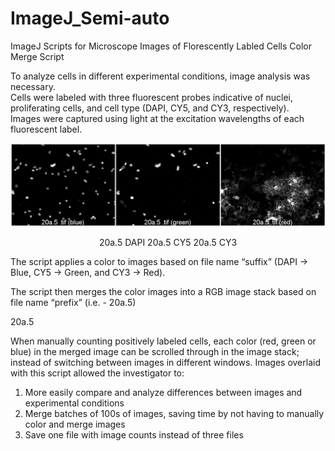 # ImageJ_Semi-auto
ImageJ Scripts for Microscope Images of Florescently Labled Cells
Color Merge Script

To analyze cells in different experimental conditions, image analysis was necessary.  
Cells were labeled with three fluorescent probes indicative of nuclei, proliferating cells, and cell type (DAPI, CY5, and CY3, respectively).  
Images were captured using light at the excitation wavelengths of each fluorescent label.

![Same area imaged with three excitation wavelengths](https://github.com/caticoa3/ImageJ_Semi-auto/blob/master/ReadMe_images/BeforeRGB_Labeled1.png)
<p align="center">
20a.5 DAPI                            20a.5 CY5                                      20a.5 CY3
</p>
                 
The script applies a color to images based on file name “suffix” (DAPI -> Blue, CY5 -> Green, and CY3 -> Red).  
 
The script then merges the color images into a RGB image stack based on file name “prefix” (i.e. - 20a.5)

 
20a.5

When manually counting positively labeled cells, each color (red, green or blue) in the merged image can be scrolled through in the image stack; instead of switching between images in different windows. 
Images overlaid with this script allowed the investigator to: 
1) More easily compare and analyze differences between images and experimental conditions
2) Merge batches of 100s of images, saving time by not having to manually color and merge images
3) Save one file with image counts instead of three files
